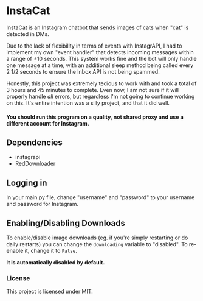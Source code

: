 # InstaCat
InstaCat is an Instagram chatbot that sends images of cats when "cat" is detected in DMs.

Due to the lack of flexibility in terms of events with InstagrAPI, I had to implement my own "event handler" that detects incoming messages within a range of ±10 seconds. This system works fine and the bot will only handle one message at a time, with an additional sleep method being called every 2 1/2 seconds to ensure the Inbox API is not being spammed.

Honestly, this project was extremely tedious to work with and took a total of 3 hours and 45 minutes to complete. Even now, I am not sure if it will properly handle *all* errors, but regardless I'm not going to continue working on this. It's entire intention was a silly project, and that it did well.

#### You should run this program on a quality, not shared proxy and use a different account for Instagram.

## Dependencies
- instagrapi
- RedDownloader

## Logging in
In your main.py file, change "username" and "password" to your username and password for Instagram.

## Enabling/Disabling Downloads
To enable/disable image downloads (eg. if you're simply restarting or do daily restarts) you can change the `downloading` variable to "disabled". To re-enable it, change it to `False`.

**It is automatically disabled by default.**

### License
This project is licensed under MIT.
